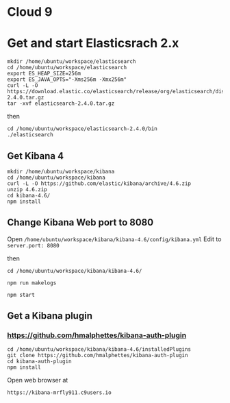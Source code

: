 # Cloud 9

# Get and start Elasticsrach 2.x

```
mkdir /home/ubuntu/workspace/elasticsearch
cd /home/ubuntu/workspace/elasticsearch
export ES_HEAP_SIZE=256m
export ES_JAVA_OPTS="-Xms256m -Xmx256m"
curl -L -O https://download.elastic.co/elasticsearch/release/org/elasticsearch/distribution/tar/elasticsearch/2.4.0/elasticsearch-2.4.0.tar.gz
tar -xvf elasticsearch-2.4.0.tar.gz
```

then

```
cd /home/ubuntu/workspace/elasticsearch-2.4.0/bin
./elasticsearch
```

## Get Kibana 4

```
mkdir /home/ubuntu/workspace/kibana
cd /home/ubuntu/workspace/kibana
curl -L -O https://github.com/elastic/kibana/archive/4.6.zip
unzip 4.6.zip 
cd kibana-4.6/
npm install
```

## Change Kibana Web port to 8080

Open ```/home/ubuntu/workspace/kibana/kibana-4.6/config/kibana.yml```
Edit to
```server.port: 8080```


then
```
cd /home/ubuntu/workspace/kibana/kibana-4.6/

npm run makelogs

npm start
```

## Get a Kibana plugin
### https://github.com/hmalphettes/kibana-auth-plugin

```
cd /home/ubuntu/workspace/kibana/kibana-4.6/installedPlugins
git clone https://github.com/hmalphettes/kibana-auth-plugin
cd kibana-auth-plugin
npm install

```

Open web browser at

```
https://kibana-mrfly911.c9users.io
```
